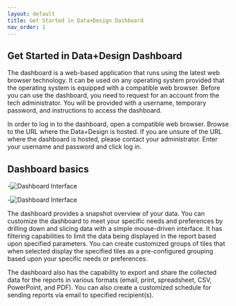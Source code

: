 ```yaml
---
layout: default
title: Get Started in Data+Design Dashboard
nav_order: 1
---
```


## Get Started in Data+Design Dashboard

The dashboard is a web-based application that runs using the latest web browser technology. It can be used on any operating system provided that the operating system is equipped with a compatible web browser. Before you can use the dashboard, you need to request for an account from the tech administrator. You will be provided with a username, temporary password, and instructions to access the dashboard.

In order to log in to the dashboard, open a compatible web browser. Browse to the URL where the Data+Design is hosted. If you are unsure of the URL where the dashboard is hosted, please contact your administrator. Enter your username and password and click log in.


## Dashboard basics

-![Dashboard Interface]({{site.baseurl}}/assets/images/main-dash.png )

-![Dashboard Interface]({{site.baseurl}}/assets/images/indicator-gui.png )

The dashboard provides a snapshot overview of your data. You can customize the dashboard to meet your specific needs and preferences by drilling down and slicing data with a simple mouse-driven interface. It has filtering capabilities to limit the data being displayed in the report based upon specified parameters. You can create customized groups of tiles that when selected display the specified tiles as a pre-configured grouping based upon your specific needs or preferences.

The dashboard also has the capability to export and share the collected data for the reports in various formats (email, print, spreadsheet, CSV, PowerPoint, and PDF). You can also create a customized schedule for sending reports via email to specified recipient(s).
